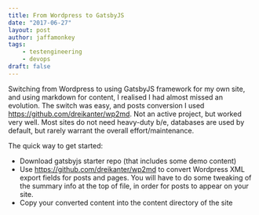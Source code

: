 ```yaml
---
title: From Wordpress to GatsbyJS
date: "2017-06-27"
layout: post
author: jaffamonkey
tags:
    - testengineering
    - devops
draft: false
---
```


Switching from Wordpress to using GatsbyJS framework for my own site, and using markdown for content, I realised I had almost missed an evolution. The switch was easy, and posts conversion I used https://github.com/dreikanter/wp2md.  Not an active project, but worked very well.  Most sites do not need heavy-duty b/e, databases are used by default, but rarely warrant the overall effort/maintenance.

The quick way to get started:
- Download gatsbyjs starter repo (that includes some demo content)
- Use https://github.com/dreikanter/wp2md to convert Wordpress XML export fields for posts and pages.  You will have to do some tweaking of the summary info at the top of file, in order for posts to appear on your site.
- Copy your converted content into the content directory of the site